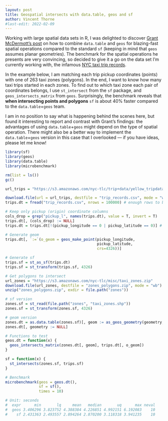 ```yaml
---
layout: post
title: Geospatial intersects with data.table, geos and sf
author: Vincent Thorne
#last-edit: 2022-02-09
---
```


Working with large spatial data sets in R, I was delighted to discover [Grant McDermott’s post](https://grantmcdermott.com/fast-geospatial-datatable-geos) on how to combine `data.table` and `geos` for blazing-fast spatial operations compared to the standard `sf` (keeping in mind that `geos` assumes planar geometries). The benchmark for the spatial operations he presents are very convincing, so decided to give it a go on the data set I’m currently working with, the infamous [NYC taxi trip records](https://www1.nyc.gov/site/tlc/about/tlc-trip-record-data.page).

In the example below, I am matching each trip pickup coordinates (points) with one of 263 taxi zones (polygons). In the end, I want to know how many taxi trips started in each zones. To find out to which taxi zone each pair of coordinates belongs, I use `st_intersect` from the `sf` package, and `geos_intersects_matrix` from `geos`. Surprisingly, the benchmark reveals that **when intersecting points and polygons** `sf` is about 40% faster compared to the `data.table`+`geos` team.

I am in no position to say what is happening behind the scenes here, but found it interesting to report and contrast with Grant’s findings: the advantages of using `data.table`+`geos` might depend on the type of spatial operation. There might also be a better way to implement the `data.table`+`geos` version in this case that I  overlooked — if you have ideas, please let me know!



```R
library(sf)
library(geos)
library(data.table)
library(microbenchmark)

rm(list = ls())
gc()

url_trips = "https://s3.amazonaws.com/nyc-tlc/trip+data/yellow_tripdata_2015-01.csv"

download.file(url = url_trips, destfile = "trip_records.csv", mode = "wb") # takes some time and is pretty heavy!
trips.dt = fread("trip_records.csv", nrows = 100000) # enough rows to benchmark performance

# Keep only pickup (origin) coordinate columns
cols_drop = grep("pickup_l", names(trips.dt), value = T, invert = T)
trips.dt[, (cols_drop) := NULL]
trips.dt = trips.dt[!(pickup_longitude == 0 | pickup_latitude == 0)] # obviously invalid coordinates

# Generate geom
trips.dt[, `:=`(o_geom = geos_make_point(pickup_longitude, 
                                         pickup_latitude, 
                                         crs=4326))]

# Generate sf
trips.sf = st_as_sf(trips.dt)
trips.sf = st_transform(trips.sf, 4326)

# Get polygons to intersect
url_zones = "https://s3.amazonaws.com/nyc-tlc/misc/taxi_zones.zip"
download.file(url_zones, destfile = "zones_polygons.zip", mode = "wb")
unzip("zones_polygons.zip", exdir = file.path("zones"))

# sf version
zones.sf = st_read(file.path("zones", "taxi_zones.shp"))
zones.sf = st_transform(zones.sf, 4326)

# geom version
zones.dt = as.data.table(zones.sf)[, geom := as_geos_geometry(geometry, crs = 4326)]
zones.dt[, geometry := NULL]

# Functions to test
geos.dt = function(x) {
  geos_intersects_matrix(zones.dt[, geom], trips.dt[, o_geom])
}

sf = function(x) {
  st_intersects(zones.sf, trips.sf)
}

# Benchmark
microbenchmark(geos = geos.dt(),
               sf = sf(),
               times = 10)

# Unit: seconds
#  expr      min       lq     mean   median       uq      max neval
#  geos 3.406296 3.823752 4.388384 4.226851 4.992151 6.192083    10
#    sf 2.431363 2.493557 2.894264 2.870200 3.118318 3.941235    10
```

